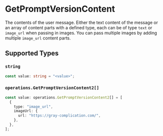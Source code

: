 # GetPromptVersionContent

The contents of the user message. Either the text content of the message or an array of content parts with a defined type, each can be of type `text` or `image_url` when passing in images. You can pass multiple images by adding multiple `image_url` content parts. 


## Supported Types

### `string`

```typescript
const value: string = "<value>";
```

### `operations.GetPromptVersionContent2[]`

```typescript
const value: operations.GetPromptVersionContent2[] = [
  {
    type: "image_url",
    imageUrl: {
      url: "https://gray-complication.com/",
    },
  },
];
```


